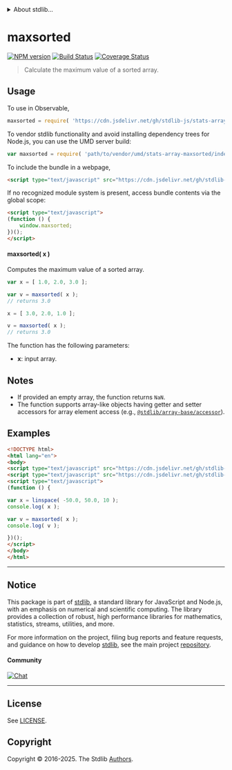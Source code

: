 <!--

@license Apache-2.0

Copyright (c) 2025 The Stdlib Authors.

Licensed under the Apache License, Version 2.0 (the "License");
you may not use this file except in compliance with the License.
You may obtain a copy of the License at

   http://www.apache.org/licenses/LICENSE-2.0

Unless required by applicable law or agreed to in writing, software
distributed under the License is distributed on an "AS IS" BASIS,
WITHOUT WARRANTIES OR CONDITIONS OF ANY KIND, either express or implied.
See the License for the specific language governing permissions and
limitations under the License.

-->


<details>
  <summary>
    About stdlib...
  </summary>
  <p>We believe in a future in which the web is a preferred environment for numerical computation. To help realize this future, we've built stdlib. stdlib is a standard library, with an emphasis on numerical and scientific computation, written in JavaScript (and C) for execution in browsers and in Node.js.</p>
  <p>The library is fully decomposable, being architected in such a way that you can swap out and mix and match APIs and functionality to cater to your exact preferences and use cases.</p>
  <p>When you use stdlib, you can be absolutely certain that you are using the most thorough, rigorous, well-written, studied, documented, tested, measured, and high-quality code out there.</p>
  <p>To join us in bringing numerical computing to the web, get started by checking us out on <a href="https://github.com/stdlib-js/stdlib">GitHub</a>, and please consider <a href="https://opencollective.com/stdlib">financially supporting stdlib</a>. We greatly appreciate your continued support!</p>
</details>

# maxsorted

[![NPM version][npm-image]][npm-url] [![Build Status][test-image]][test-url] [![Coverage Status][coverage-image]][coverage-url] <!-- [![dependencies][dependencies-image]][dependencies-url] -->

> Calculate the maximum value of a sorted array.

<section class="intro">

</section>

<!-- /.intro -->



<section class="usage">

## Usage

To use in Observable,

```javascript
maxsorted = require( 'https://cdn.jsdelivr.net/gh/stdlib-js/stats-array-maxsorted@umd/browser.js' )
```

To vendor stdlib functionality and avoid installing dependency trees for Node.js, you can use the UMD server build:

```javascript
var maxsorted = require( 'path/to/vendor/umd/stats-array-maxsorted/index.js' )
```

To include the bundle in a webpage,

```html
<script type="text/javascript" src="https://cdn.jsdelivr.net/gh/stdlib-js/stats-array-maxsorted@umd/browser.js"></script>
```

If no recognized module system is present, access bundle contents via the global scope:

```html
<script type="text/javascript">
(function () {
    window.maxsorted;
})();
</script>
```

#### maxsorted( x )

Computes the maximum value of a sorted array.

```javascript
var x = [ 1.0, 2.0, 3.0 ];

var v = maxsorted( x );
// returns 3.0

x = [ 3.0, 2.0, 1.0 ];

v = maxsorted( x );
// returns 3.0
```

The function has the following parameters:

-   **x**: input array.

</section>

<!-- /.usage -->

<section class="notes">

## Notes

-   If provided an empty array, the function returns `NaN`.
-   The function supports array-like objects having getter and setter accessors for array element access (e.g., [`@stdlib/array-base/accessor`][@stdlib/array/base/accessor]).

</section>

<!-- /.notes -->

<section class="examples">

## Examples

<!-- eslint no-undef: "error" -->

```html
<!DOCTYPE html>
<html lang="en">
<body>
<script type="text/javascript" src="https://cdn.jsdelivr.net/gh/stdlib-js/array-base-linspace@umd/browser.js"></script>
<script type="text/javascript" src="https://cdn.jsdelivr.net/gh/stdlib-js/stats-array-maxsorted@umd/browser.js"></script>
<script type="text/javascript">
(function () {

var x = linspace( -50.0, 50.0, 10 );
console.log( x );

var v = maxsorted( x );
console.log( v );

})();
</script>
</body>
</html>
```

</section>

<!-- /.examples -->

<!-- Section for related `stdlib` packages. Do not manually edit this section, as it is automatically populated. -->

<section class="related">

</section>

<!-- /.related -->

<!-- Section for all links. Make sure to keep an empty line after the `section` element and another before the `/section` close. -->


<section class="main-repo" >

* * *

## Notice

This package is part of [stdlib][stdlib], a standard library for JavaScript and Node.js, with an emphasis on numerical and scientific computing. The library provides a collection of robust, high performance libraries for mathematics, statistics, streams, utilities, and more.

For more information on the project, filing bug reports and feature requests, and guidance on how to develop [stdlib][stdlib], see the main project [repository][stdlib].

#### Community

[![Chat][chat-image]][chat-url]

---

## License

See [LICENSE][stdlib-license].


## Copyright

Copyright &copy; 2016-2025. The Stdlib [Authors][stdlib-authors].

</section>

<!-- /.stdlib -->

<!-- Section for all links. Make sure to keep an empty line after the `section` element and another before the `/section` close. -->

<section class="links">

[npm-image]: http://img.shields.io/npm/v/@stdlib/stats-array-maxsorted.svg
[npm-url]: https://npmjs.org/package/@stdlib/stats-array-maxsorted

[test-image]: https://github.com/stdlib-js/stats-array-maxsorted/actions/workflows/test.yml/badge.svg?branch=main
[test-url]: https://github.com/stdlib-js/stats-array-maxsorted/actions/workflows/test.yml?query=branch:main

[coverage-image]: https://img.shields.io/codecov/c/github/stdlib-js/stats-array-maxsorted/main.svg
[coverage-url]: https://codecov.io/github/stdlib-js/stats-array-maxsorted?branch=main

<!--

[dependencies-image]: https://img.shields.io/david/stdlib-js/stats-array-maxsorted.svg
[dependencies-url]: https://david-dm.org/stdlib-js/stats-array-maxsorted/main

-->

[chat-image]: https://img.shields.io/gitter/room/stdlib-js/stdlib.svg
[chat-url]: https://app.gitter.im/#/room/#stdlib-js_stdlib:gitter.im

[stdlib]: https://github.com/stdlib-js/stdlib

[stdlib-authors]: https://github.com/stdlib-js/stdlib/graphs/contributors

[umd]: https://github.com/umdjs/umd
[es-module]: https://developer.mozilla.org/en-US/docs/Web/JavaScript/Guide/Modules

[deno-url]: https://github.com/stdlib-js/stats-array-maxsorted/tree/deno
[deno-readme]: https://github.com/stdlib-js/stats-array-maxsorted/blob/deno/README.md
[umd-url]: https://github.com/stdlib-js/stats-array-maxsorted/tree/umd
[umd-readme]: https://github.com/stdlib-js/stats-array-maxsorted/blob/umd/README.md
[esm-url]: https://github.com/stdlib-js/stats-array-maxsorted/tree/esm
[esm-readme]: https://github.com/stdlib-js/stats-array-maxsorted/blob/esm/README.md
[branches-url]: https://github.com/stdlib-js/stats-array-maxsorted/blob/main/branches.md

[stdlib-license]: https://raw.githubusercontent.com/stdlib-js/stats-array-maxsorted/main/LICENSE

[@stdlib/array/base/accessor]: https://github.com/stdlib-js/array-base-accessor/tree/umd

</section>

<!-- /.links -->
